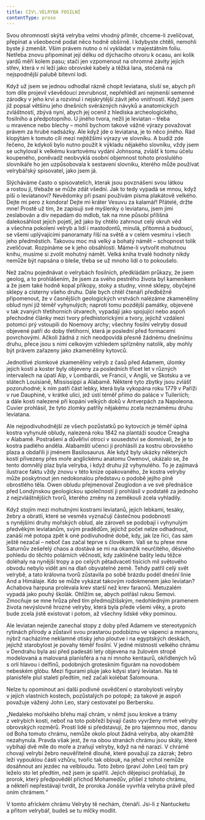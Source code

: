 ```yaml
---
title: CIV\.VELRYBA FOSILNÍ
contentType: prose
---
```


  

Svou ohromností skýtá velryba velmi vhodný příměr, chceme-li zveličovat, přepínat a všeobecně podat něco hodně obšírně. I kdybyste chtěli, nemohli byste ji zmenšit. Vším právem nutno o ní vykládat v majestátním foliu. Netřeba znovu připomínat její délku od dýchacího otvoru k ocasu, ani kolik yardů měří kolem pasu; stačí jen vzpomenout na ohromné závity jejích střev, která v ní leží jako obrovské kabely a těžká lana, stočená na nejspodnější palubě bitevní lodi.

Když už jsem se jednou odhodlal rázně chopit leviatana, sluší se, abych při tom díle projevil vševědoucí zevrubnost, nepřehlédl ani nejmenší semenné zárodky v jeho krvi a rozvinul i nejskrytější závit jeho vnitřností. Když jsem již popsal většinu jeho dnešních svérázných návyků a anatomických zvláštností, zbývá nyní, abych jej ocenil z hlediska archeologického, fosilního a předpotopního. U jiného tvora, nežli je leviatan – třeba u mravence nebo blechy – mohli bychom takové vážné výrazy považovat právem za hrubé nadsázky. Ale když jde o leviatana, je to něco jiného. Rád klopýtám k tomuto cíli mezi nejtěžšími výrazy ve slovníku. A budiž zde řečeno, že kdykoli bylo nutno použít k výkladu nějakého slovníku, vždy jsem se uchyloval k velkému kvartovému vydání Johnsona, zvlášť k tomu účelu koupeného, poněvadž neobvyklá osobní objemnost tohoto proslulého slovníkáře ho jen uzpůsobovala k sestavení slovníku, kterého může používat velrybářský spisovatel, jako jsem já.

Slýcháváme často o spisovatelích, kterak jsou povznášeni svou látkou a rostou jí, třebaže se může zdát všední. Jak to tedy vypadá se mnou, když píši o leviatanovi? Nevědomky při psaní používám písma plakátově velkého. Dejte mi pero z kondora! Dejte mi kráter Vesuvu za kalamář! Přátelé, držte mne! Prostě už tím, že zapisuji své myšlenky o leviatanu, jsem jimi zeslabován a div nepadám do mdlob, tak na mne působí přílišná dalekosáhlost jejich pojetí, jež jako by chtělo zahrnout celý okruh věd a všechna pokolení velryb a lidí i mastodontů, minulá, přítomná a budoucí, se všemi uplývajícími panoramaty říší na světě a v celém vesmíru i všech jeho předměstích. Takovou moc má velký a bohatý námět – schopnost tolik zveličovat. Rozpínáme se k jeho obsáhlosti. Máme-li vytvořit mohutnou knihu, musíme si zvolit mohutný námět. Velká kniha trvalé hodnoty nikdy nemůže být napsána o bleše, třeba se už mnoho lidí o to pokoušelo.

Než začnu pojednávat o velrybách fosilních, předkládám průkazy, že jsem geolog, a to prohlášením, že jsem za svého pestrého života byl kameníkem a že jsem také hodně kopal příkopy, stoky a studny, vinné sklepy, obyčejné sklepy a cisterny všeho druhu. Dále bych chtěl čtenáři předběžně připomenout, že v časnějších geologických vrstvách nalézáme zkameněliny oblud nyní již téměř vyhynulých; naproti tomu pozdější památky, objevené v tak zvaných třetihorních útvarech, vypadají jako spojující nebo aspoň přechodné články mezi tvory předhistorickými a tvory, jejichž vzdálení potomci prý vstoupili do Noemovy archy; všechny fosilní velryby dosud objevené patří do doby třetihorní, která je poslední před formacemi povrchovými. Ačkoli žádná z nich neodpovídá přesně žádnému dnešnímu druhu, přece jsou s nimi celkovým vzhledem spřízněny natolik, aby mohly být právem zařazeny jako zkameněliny kytovců.

Jednotlivé zlomkové zkameněliny velryb z časů před Adamem, úlomky jejich kostí a koster byly objeveny za posledních třicet let v různých intervalech na úpatí Alp, v Lombardii, ve Francii, v Anglii, ve Skotsku a ve státech Louisianě, Mississippi a Alabamě. Některé tyto zbytky jsou zvlášť pozoruhodné; k nim patří část lebky, která byla vykopána roku 1779 v Paříži v rue Dauphiné, v krátké ulici, jež ústí téměř přímo do paláce v Tuileriích; a dále kosti nalezené při kopání velkých doků v Antverpách za Napoleona. Cuvier prohlásil, že tyto zlomky patřily nějakému zcela neznámému druhu leviatana.

Ale nejpodivuhodnější ze všech pozůstatků po kytovcích je téměř úplná kostra vyhynulé obludy, nalezená roku 1842 na plantáži soudce Creagha v Alabamě. Postrašení a důvěřiví otroci v sousedství se domnívali, že je to kostra padlého anděla. Alabamští učenci ji prohlásili za kostru obrovského plaza a obdařili ji jménem Basilosaurus. Ale když byly ukázky některých kostí přivezeny přes moře anglickému anatomu Owenovi, ukázalo se, že tento domnělý plaz byla velryba, i když druhu již vyhynulého. To je zajímavá ilustrace faktu vždy znovu v této knize opakovaného, že kostra velryby může poskytnout jen nedokonalou představu o podobě jejího plně obrostlého těla. Owen obludu přejmenoval Zeuglodon a ve své přednášce před Londýnskou geologickou společností ji prohlásil v podstatě za jednoho z nejzvláštnějších tvorů, kterého změny na zeměkouli zcela vyhladily.

Když stojím mezi mohutnými kostrami leviatanů, jejich lebkami, tesáky, žebry a obratli, které se vesměs vyznačují částečnou podobností s nynějšími druhy mořských oblud, ale zároveň se podobají i vyhynulým předvěkým leviatanům, svým pradědům, jejichž počet nelze odhadnout, zanáší mě potopa zpět k oné podivuhodné době, kdy, jak lze říci, čas sám ještě nezačal – neboť čas začal teprve s člověkem. Valí se tu přese mne Saturnův zešeřelý chaos a dostává se mi na okamžik neurčitého, děsivého pohledu do těchto polárních věčností, kdy zaklíněné bašty ledu těžce doléhaly na nynější tropy a po celých pětadvaceti tisících mil světového obvodu nebylo vidět ani na dlaň obyvatelné země. Tehdy patřil celý svět velrybě, a tato královna tvorů zůstavila po sobě brázdu podél dnešní linie And a Himálaje. Kdo se může vykázat takovým rodokmenem jako leviatan? Achabova harpuna prolévala krev starší než krev faraonů. Metuzalém vypadá jako pouhý školák. Ohlížím se, abych potřásl rukou Semovi. Zmocňuje se mne hrůza před tím předmojžíšským, nedohledným pramenem života nevýslovně hrozné velryby, která byla přede všemi věky, a proto bude zcela jistě existovat i potom, až všechny lidské věky pominou.

Ale leviatan nejenže zanechal stopy z doby před Adamem ve stereotypních rytinách přírody a zůstavil svou prastarou podobiznu ve vápenci a mramoru, nýbrž nacházíme neklamné otisky jeho ploutve i na egyptských deskách, jejichž starobylost je povahy téměř fosilní. V jedné místnosti velkého chrámu v Dendrahu byla asi před padesáti lety objevena na žulovém stropě modelovaná a malovaná planisféra a na ní mnoho kentaurů, okřídlených lvů s orlí hlavou i delfínů, podobných groteskním figurám na novodobém nebeském glóbu. Mezi figurami pluje jako kdysi starý leviatan. Na té planisféře plul staletí předtím, než začali kolébat Šalomouna.

Nelze tu opominout ani další podivné osvědčení o starobylosti velryby v jejích vlastních kostech, pozůstalých po potopě; za takové je aspoň považuje vážený John Leo, starý cestovatel po Berbersku.

„Nedaleko mořského břehu mají chrám, v němž jsou krokve a trámy z velrybích kostí, neboť na toto pobřeží bývají často vyvrženy mrtvé velryby obrovských rozměrů. Prostí lidé si představují, že pro tajemnou moc, danou od Boha tomuto chrámu, nemůže okolo plout žádná velryba, aby okamžitě nezahynula. Pravda však jest, že na obou stranách chrámu jsou skály, které vybíhají dvě míle do moře a zraňují velryby, když na ně narazí. V chrámě chovají velrybí žebro neuvěřitelně dlouhé, které považují za zázrak; žebro leží vypouklou částí vzhůru, tvoříc tak oblouk, na jehož vrchol nemůže dosáhnout ani jezdec na velbloudu. Toto žebro (praví John Leo) tam prý leželo sto let předtím, než jsem je spatřil. Jejich dějepisci prohlašují, že prorok, který předpověděl příchod Mohamedův, přišel z tohoto chrámu, a někteří nepřestávají tvrdit, že proroka Jonáše vyvrhla velryba právě před oním chrámem.“

V tomto africkém chrámu Velryby tě nechám, čtenáři. Jsi-li z Nantucketu a přitom velrybář, budeš se tu mlčky modlit.
